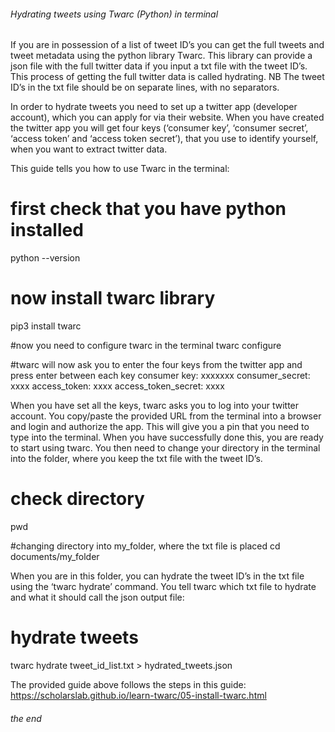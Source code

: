 ###### Hydrating tweets using Twarc (Python) in terminal ########

If you are in possession of a list of tweet ID’s you can get the full tweets and tweet metadata using the python library Twarc. This library can provide a json file with the full twitter data if you input a txt file with the tweet ID’s. This process of getting the full twitter data is called hydrating. NB The tweet ID’s in the txt file should be on separate lines, with no separators.

In order to hydrate tweets you need to set up a twitter app (developer account), which you can apply for via their website. When you have created the twitter app you will get four keys (‘consumer key’, ‘consumer secret’, ‘access token’ and ‘access token secret’), that you use to identify yourself, when you want to extract twitter data. 

This guide tells you how to use Twarc in the terminal:

# first check that you have python installed
python --version

# now install twarc library
pip3 install twarc 

#now you need to configure twarc in the terminal 
twarc configure

#twarc will now ask you to enter the four keys from the twitter app and press enter between each key 
consumer key: xxxxxxx
consumer_secret: xxxx
access_token: xxxx
access_token_secret: xxxx


When you have set all the keys, twarc asks you to log into your twitter account. You copy/paste the provided URL from the terminal into a browser and login and authorize the app. This will give you a pin that you need to type into the terminal.
When you have successfully done this, you are ready to start using twarc. 
You then need to change your directory in the terminal into the folder, where you keep the txt file with the tweet ID’s. 

# check directory 
pwd

#changing directory into my_folder, where the txt file is placed
cd documents/my_folder  

When you are in this folder, you can hydrate the tweet ID’s in the txt file using the ‘twarc hydrate’ command. You tell twarc which txt file to hydrate and what it should call the json output file: 

# hydrate tweets 
twarc hydrate tweet_id_list.txt > hydrated_tweets.json


The provided guide above follows the steps in this guide: 
https://scholarslab.github.io/learn-twarc/05-install-twarc.html 

###### the end ######
